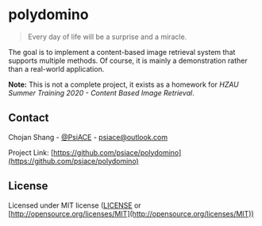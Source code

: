 # polydomino

> Every day of life will be a surprise and a miracle.

The goal is to implement a content-based image retrieval system that supports multiple methods. Of course, it is mainly a demonstration rather than a real-world application.

**Note:** This is not a complete project, it exists as a homework for *HZAU Summer Training 2020 - Content Based Image Retrieval*.

## Contact

Chojan Shang - [@PsiACE](https://github.com/psiace) - <psiace@outlook.com>

Project Link: [https://github.com/psiace/polydomino](https://github.com/psiace/polydomino)

## License

Licensed under MIT license ([LICENSE](./LICENSE) or [http://opensource.org/licenses/MIT](http://opensource.org/licenses/MIT))
